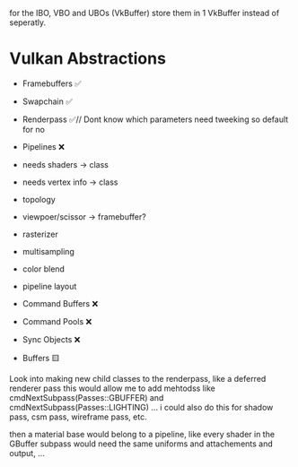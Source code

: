 for the IBO, VBO and UBOs (VkBuffer) store them in 1 VkBuffer instead of seperatly.

# Vulkan Abstractions

- Framebuffers ✅
- Swapchain ✅
- Renderpass ✅// Dont know which parameters need tweeking so default for no
- Pipelines ❌
 - needs shaders     -> class
 - needs vertex info -> class
 - topology
 - viewpoer/scissor  -> framebuffer?
 - rasterizer
 - multisampling
 - color blend
 - pipeline layout

- Command Buffers ❌
- Command Pools ❌
- Sync Objects ❌

- Buffers 🟨


Look into making new child classes to the renderpass, like a deferred renderer pass
this would allow me to add mehtodss like cmdNextSubpass(Passes::GBUFFER) and cmdNextSubpass(Passes::LIGHTING) ...
i could also do this for shadow pass, csm pass, wireframe pass, etc.

then a material base would belong to a pipeline, like every shader in the GBuffer subpass  would need the same uniforms and attachements and output, ...

